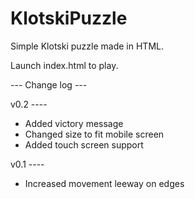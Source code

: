 # KlotskiPuzzle
Simple Klotski puzzle made in HTML.

Launch index.html to play.

--- Change log ---

v0.2 ----
- Added victory message
- Changed size to fit mobile screen
- Added touch screen support

v0.1 ----
- Increased movement leeway on edges
